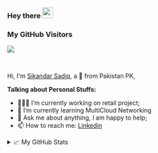 ### Hey there <img src="https://media.giphy.com/media/hvRJCLFzcasrR4ia7z/giphy.gif" width="25px">

### My GitHub Visitors
![](https://visitor-badge.glitch.me/badge?page_id=sikandarr-dev)

<br />

Hi, I'm [Sikandar Sadiq](www.linkedin.com/in/sikandar-sadiq-7738221b9), a 🚀 from Pakistan PK, 

   
**Talking about Personal Stuffs:**

- 👨🏽‍💻 I’m currently working on retail project;
- 🌱 I’m currently learning MultiCloud Networking
- 💬 Ask me about anything, I am happy to help;
- 📫 How to reach me: [Linkedin](www.linkedin.com/in/sikandar-sadiq-7738221b9)

<details>
<summary>📈 My GitHub Stats</summary>

<p align="center"> <img src="https://github-readme-stats.vercel.app/api?username=sikandarr-dev&show_icons=true&theme=gotham" alt="abhisheknaiidu" />

</details>
